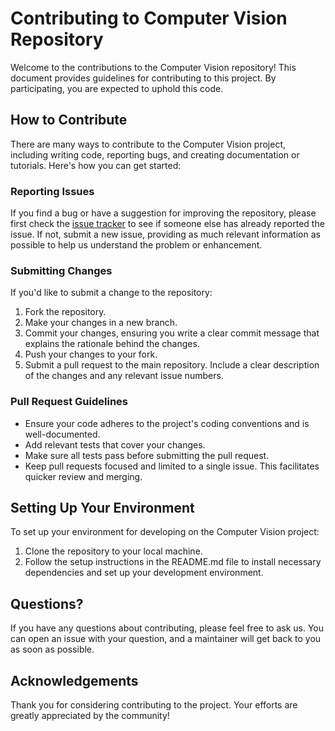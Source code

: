 # Contributing to Computer Vision Repository

Welcome to the contributions to the Computer Vision repository! This document provides guidelines for contributing to this project. By participating, you are expected to uphold this code.

## How to Contribute

There are many ways to contribute to the Computer Vision project, including writing code, reporting bugs, and creating documentation or tutorials. Here's how you can get started:

### Reporting Issues

If you find a bug or have a suggestion for improving the repository, please first check the [issue tracker](https://github.com/arkeodev/computer-vision/issues) to see if someone else has already reported the issue. If not, submit a new issue, providing as much relevant information as possible to help us understand the problem or enhancement.

### Submitting Changes

If you'd like to submit a change to the repository:

1. Fork the repository.
2. Make your changes in a new branch.
3. Commit your changes, ensuring you write a clear commit message that explains the rationale behind the changes.
4. Push your changes to your fork.
5. Submit a pull request to the main repository. Include a clear description of the changes and any relevant issue numbers.

### Pull Request Guidelines

- Ensure your code adheres to the project's coding conventions and is well-documented.
- Add relevant tests that cover your changes.
- Make sure all tests pass before submitting the pull request.
- Keep pull requests focused and limited to a single issue. This facilitates quicker review and merging.

## Setting Up Your Environment

To set up your environment for developing on the Computer Vision project:

1. Clone the repository to your local machine.
2. Follow the setup instructions in the README.md file to install necessary dependencies and set up your development environment.

## Questions?

If you have any questions about contributing, please feel free to ask us. You can open an issue with your question, and a maintainer will get back to you as soon as possible.

## Acknowledgements

Thank you for considering contributing to the project. Your efforts are greatly appreciated by the community!